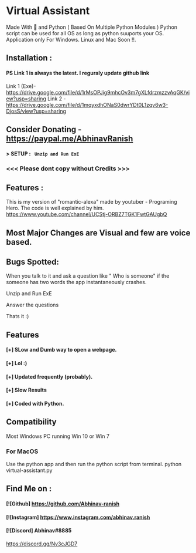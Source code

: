 # Virtual Assistant
Made With 💖 and Python ( Based On Multiple Python Modules )
Python script can be used for all OS as long as python suuports your OS.
Application only For Windows. Linux and Mac Soon !!.



## Installation :
#### PS Link 1 is always the latest. I reguraly update github link
Link 1 (Exe)- https://drive.google.com/file/d/1rMsOPJig9mhcOv3m7gXLfdrzmzzvAqGK/view?usp=sharing
Link 2 -https://drive.google.com/file/d/1mqyxdhONaS0dwrYDt0L1zqv6w3-DjosS/view?usp=sharing

## Consider Donating - https://paypal.me/AbhinavRanish

#### > SETUP : ` Unzip and Run ExE`



### <<< Please dont copy without Credits >>>

## Features :
This is my version of "romantic-alexa" made by youtuber - Programing Hero. 
The code is well explained by him. https://www.youtube.com/channel/UCStj-ORBZ7TGK1FwtGAUgbQ

## Most Major Changes are Visual and few are voice based.

## Bugs Spotted:
When you talk to it and ask a question like " Who is someone" if the someone has two words the app instantaneously crashes.

Unzip and Run ExE

Answer the questions

Thats it :)

## Features

#### [+] SLow and Dumb way to open a webpage.
#### [+] Lol :)
#### [+] Updated frequently (probably).
#### [+] Slow Results
#### [+] Coded with Python.




## Compatibility
Most Windows PC running Win 10 or Win 7




### For MacOS
Use the python app and then run the python script from terminal. 
python virtual-assistant.py

## Find Me on :
####  [![Github] https://github.com/Abhinav-ranish
####  [![Instagram] https://www.instagram.com/abhinav.ranish
####  [![Discord]  Abhinav#8885

https://discord.gg/Nv3cJGD7


